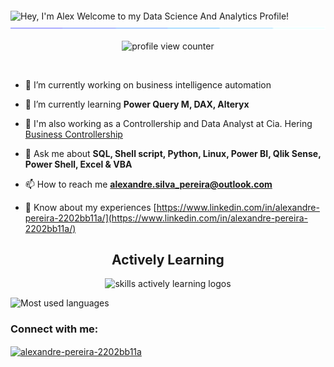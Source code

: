 <img src="https://readme-typing-svg.demolab.com?font=Operator+Mono&size=37&duration=2800&pause=2000&color=FAFAFA&center=true&vCenter=true&width=940&height=50&lines=I'm Alex,+Welcome+to+My+Data Science+Profile!" 
  align="middle" alt="Hey, I'm Alex Welcome to my Data Science And Analytics Profile!">
<img  src="assets/borderseperator.gif">


<p align="center">
    <img src="https://komarev.com/ghpvc/?username=pereira-alexandre&color=0079fa&style=flat-square&label=PROFILE+VIEWS" alt="profile view counter">
</p> <br>

- 🔭 I’m currently working on business intelligence automation

- 🌱 I’m currently learning **Power Query M, DAX, Alteryx**

- 👯 I'm also working as a Controllership and Data Analyst at Cia. Hering [Business Controllership](https://www.hering.com.br/)

- 💬 Ask me about **SQL, Shell script, Python, Linux, Power BI, Qlik Sense, Power Shell, Excel & VBA**

- 📫 How to reach me **alexandre.silva_pereira@outlook.com**

- 📄 Know about my experiences [https://www.linkedin.com/in/alexandre-pereira-2202bb11a/](https://www.linkedin.com/in/alexandre-pereira-2202bb11a/)

<div align="center">
  <h2> <strong> Actively Learning </strong></h2>
  <img src="https://skillicons.dev/icons?i=powershell,bash,git,linux,py,selenium,html,figma,gcp,mysql" alt="skills actively learning logos"> <br> 
</div>


<img src="https://github-readme-stats2-olive.vercel.app/api/top-langs/?username=pereira-alexandre&langs_count=6&card_width=900&bg_color=000000&text_color=0079fa&hide_border=true&layout=compact" alt="Most used languages" /> <br>

<h3 align="left">Connect with me:</h3>
<p align="left">
<a href="https://linkedin.com/in/alexandre-pereira-2202bb11a" target="blank"><img align="center" src="https://raw.githubusercontent.com/rahuldkjain/github-profile-readme-generator/master/src/images/icons/Social/linked-in-alt.svg" alt="alexandre-pereira-2202bb11a" height="30" width="40" /></a>
</p>
